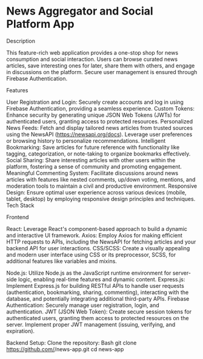 # News Aggregator and Social Platform App

Description

This feature-rich web application provides a one-stop shop for news consumption and social interaction. Users can browse curated news articles, save interesting ones for later, share them with others, and engage in discussions on the platform. Secure user management is ensured through Firebase Authentication.

Features

User Registration and Login: Securely create accounts and log in using Firebase Authentication, providing a seamless experience.
Custom Tokens: Enhance security by generating unique JSON Web Tokens (JWTs) for authenticated users, granting access to protected resources.
Personalized News Feeds: Fetch and display tailored news articles from trusted sources using the NewsAPI (https://newsapi.org/docs). Leverage user preferences or browsing history to personalize recommendations.
Intelligent Bookmarking: Save articles for future reference with functionality like tagging, categorization, or note-taking to organize bookmarks effectively.
Social Sharing: Share interesting articles with other users within the platform, fostering a sense of community and promoting engagement.
Meaningful Commenting System: Facilitate discussions around news articles with features like nested comments, up/down voting, mentions, and moderation tools to maintain a civil and productive environment.
Responsive Design: Ensure optimal user experience across various devices (mobile, tablet, desktop) by employing responsive design principles and techniques.
Tech Stack

Frontend

React: Leverage React's component-based approach to build a dynamic and interactive UI framework.
Axios: Employ Axios for making efficient HTTP requests to APIs, including the NewsAPI for fetching articles and your backend API for user interactions.
CSS/SCSS: Create a visually appealing and modern user interface using CSS or its preprocessor, SCSS, for additional features like variables and mixins.

Node.js: Utilize Node.js as the JavaScript runtime environment for server-side logic, enabling real-time features and dynamic content.
Express.js: Implement Express.js for building RESTful APIs to handle user requests (authentication, bookmarking, sharing, commenting), interacting with the database, and potentially integrating additional third-party APIs.
Firebase Authentication: Securely manage user registration, login, and authentication.
JWT (JSON Web Token): Create secure session tokens for authenticated users, granting them access to protected resources on the server. Implement proper JWT management (issuing, verifying, and expiration).

Backend Setup:
Clone the repository:
Bash
git clone https://github.com/<your-username>/news-app.git
cd news-app
